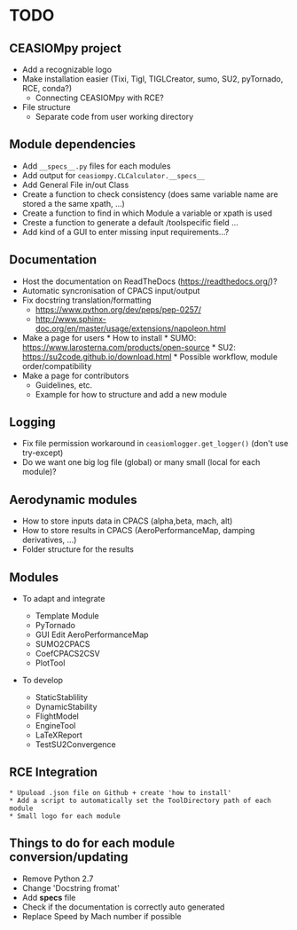 # TODO

## CEASIOMpy project

* Add a recognizable logo
* Make installation easier (Tixi, Tigl, TIGLCreator, sumo, SU2, pyTornado, RCE, conda?)
    * Connecting CEASIOMpy with RCE?
* File structure
    * Separate code from user working directory

## Module dependencies

* Add `__specs__.py` files for each modules
* Add output for `ceasiompy.CLCalculator.__specs__`
* Add General File in/out Class
* Create a function to check consistency (does same variable name are stored a the same xpath, ...)
* Create a function to find in which Module a variable or xpath is used
* Creste a function to generate a default /toolspecific field ...
* Add kind of a GUI to enter missing input requirements...?

## Documentation

* Host the documentation on ReadTheDocs (https://readthedocs.org/)?
* Automatic syncronisation of CPACS input/output
* Fix docstring translation/formatting
    * https://www.python.org/dev/peps/pep-0257/
    * http://www.sphinx-doc.org/en/master/usage/extensions/napoleon.html
* Make a page for users
        * How to install
            * SUMO: https://www.larosterna.com/products/open-source
            * SU2: https://su2code.github.io/download.html
        * Possible workflow, module order/compatibility
* Make a page for contributors
    * Guidelines, etc.
    * Example for how to structure and add a new module

## Logging

* Fix file permission workaround in `ceasiomlogger.get_logger()` (don't use try-except)
* Do we want one big log file (global) or many small (local for each module)?

## Aerodynamic modules
* How to store inputs data in CPACS (alpha,beta, mach, alt)
* How to store results in CPACS (AeroPerformanceMap, damping derivatives, ...)
* Folder structure for the results

## Modules

* To adapt and integrate
    * Template Module
    * PyTornado
    * GUI Edit AeroPerformanceMap
    * SUMO2CPACS
    * CoefCPACS2CSV
    * PlotTool

* To develop
    * StaticStablility
    * DynamicStability
    * FlightModel
    * EngineTool
    * LaTeXReport
    * TestSU2Convergence

## RCE Integration
    * Upuload .json file on Github + create 'how to install'
    * Add a script to automatically set the ToolDirectory path of each module
    * Small logo for each module

## Things to do for each module conversion/updating
* Remove Python 2.7
* Change 'Docstring fromat'
* Add __specs__ file
* Check if the documentation is correctly auto generated
* Replace Speed by Mach number if possible
